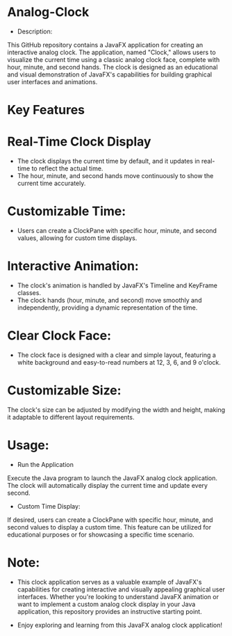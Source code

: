 # Analog-Clock
- Description:

This GitHub repository contains a JavaFX application for creating an interactive analog clock. The application, named "Clock," allows users to visualize the current time using a classic analog clock face, complete with hour, minute, and second hands. The clock is designed as an educational and visual demonstration of JavaFX's capabilities for building graphical user interfaces and animations.

# Key Features
# Real-Time Clock Display

- The clock displays the current time by default, and it updates in real-time to reflect the actual time.
- The hour, minute, and second hands move continuously to show the current time accurately.

# Customizable Time:

- Users can create a ClockPane with specific hour, minute, and second values, allowing for custom time displays.

# Interactive Animation:

- The clock's animation is handled by JavaFX's Timeline and KeyFrame classes.
- The clock hands (hour, minute, and second) move smoothly and independently, providing a dynamic representation of the time.

# Clear Clock Face:

- The clock face is designed with a clear and simple layout, featuring a white background and easy-to-read numbers at 12, 3, 6, and 9 o'clock.

# Customizable Size:

The clock's size can be adjusted by modifying the width and height, making it adaptable to different layout requirements.

# Usage:

- Run the Application

Execute the Java program to launch the JavaFX analog clock application.
The clock will automatically display the current time and update every second.
- Custom Time Display:

If desired, users can create a ClockPane with specific hour, minute, and second values to display a custom time.
This feature can be utilized for educational purposes or for showcasing a specific time scenario.

# Note:

- This clock application serves as a valuable example of JavaFX's capabilities for creating interactive and visually appealing graphical user interfaces. Whether you're looking to understand JavaFX animation or want to implement a custom analog clock display in your Java application, this repository provides an instructive starting point.

- Enjoy exploring and learning from this JavaFX analog clock application!

